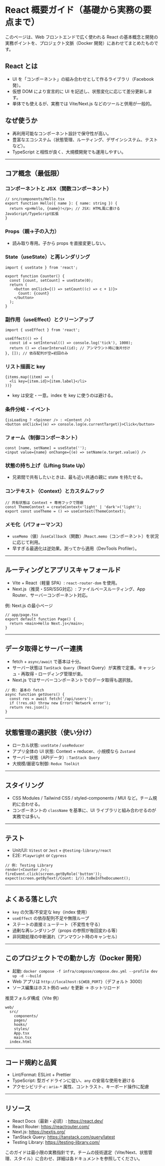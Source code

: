 # React 概要ガイド（基礎から実務の要点まで）

このページは、Web フロントエンドで広く使われる React の基本概念と開発の実務ポイントを、プロジェクト文脈（Docker 開発）にあわせてまとめたものです。

## React とは
- UI を「コンポーネント」の組み合わせとして作るライブラリ（Facebook 発）。
- 仮想 DOM により宣言的に UI を記述し、状態変化に応じて差分更新します。
- 単体でも使えるが、実務では Vite/Next.js などのツールと併用が一般的。

## なぜ使うか
- 再利用可能なコンポーネント設計で保守性が高い。
- 豊富なエコシステム（状態管理、ルーティング、デザインシステム、テストなど）。
- TypeScript と相性が良く、大規模開発でも運用しやすい。

---

## コア概念（最低限）

### コンポーネントと JSX（関数コンポーネント）
```tsx
// src/components/Hello.tsx
export function Hello({ name }: { name: string }) {
  return <p>Hello, {name}!</p>; // JSX: HTML風に書けるJavaScript/TypeScript拡張
}
```

### Props（親→子の入力）
- 読み取り専用。子から props を直接変更しない。

### State（useState）と再レンダリング
```tsx
import { useState } from 'react';

export function Counter() {
  const [count, setCount] = useState(0);
  return (
    <button onClick={() => setCount((c) => c + 1)}>
      Count: {count}
    </button>
  );
}
```

### 副作用（useEffect）とクリーンアップ
```tsx
import { useEffect } from 'react';

useEffect(() => {
  const id = setInterval(() => console.log('tick'), 1000);
  return () => clearInterval(id); // アンマウント時に後片付け
}, []); // 依存配列が空=初回のみ
```

### リスト描画と key
```tsx
{items.map((item) => (
  <li key={item.id}>{item.label}</li>
))}
```
- key は安定・一意。index を key に使うのは避ける。

### 条件分岐・イベント
```tsx
{isLoading ? <Spinner /> : <Content />}
<button onClick={(e) => console.log(e.currentTarget)}>Click</button>
```

### フォーム（制御コンポーネント）
```tsx
const [name, setName] = useState('');
<input value={name} onChange={(e) => setName(e.target.value)} />
```

### 状態の持ち上げ（Lifting State Up）
- 兄弟間で共有したいときは、最も近い共通の親に state を持たせる。

### コンテキスト（Context）とカスタムフック
```tsx
// 共有状態は Context + 専用フックで隠蔽
const ThemeContext = createContext<'light' | 'dark'>('light');
export const useTheme = () => useContext(ThemeContext);
```

### メモ化（パフォーマンス）
- `useMemo`（値）/`useCallback`（関数）/`React.memo`（コンポーネント）を状況に応じて利用。
- 早すぎる最適化は逆効果。測ってから適用（DevTools Profiler）。

---

## ルーティングとアプリスキャフォールド
- Vite + React（軽量 SPA）: `react-router-dom` を使用。
- Next.js（推奨・SSR/SSG対応）: ファイルベースルーティング、App Router、サーバーコンポーネント対応。

例: Next.js の最小ページ
```tsx
// app/page.tsx
export default function Page() {
  return <main>Hello Next.js</main>;
}
```

---

## データ取得とサーバー連携
- fetch + `async/await` で基本は十分。
- サーバー状態は `TanStack Query`（React Query）が実務で定番。キャッシュ・再取得・ローディング管理が楽。
- Next.js ではサーバーコンポーネントでのデータ取得も選択肢。

```tsx
// 例: 基本の fetch
async function getUsers() {
  const res = await fetch('/api/users');
  if (!res.ok) throw new Error('Network error');
  return res.json();
}
```

---

## 状態管理の選択肢（使い分け）
- ローカル状態: `useState` / `useReducer`
- アプリ全体の UI 状態: Context + reducer、小規模なら `Zustand`
- サーバー状態（APIデータ）: `TanStack Query`
- 大規模/厳密な制御: `Redux Toolkit`

---

## スタイリング
- CSS Modules / Tailwind CSS / styled-components / MUI など。チーム規約に合わせる。
- コンポーネントの `className` を基準に、UI ライブラリと組み合わせるのが実務では多い。

---

## テスト
- Unit/UI: `Vitest` or `Jest` + `@testing-library/react`
- E2E: `Playwright` or `Cypress`

```tsx
// 例: Testing Library
render(<Counter />);
fireEvent.click(screen.getByRole('button'));
expect(screen.getByText(/Count: 1/)).toBeInTheDocument();
```

---

## よくある落とし穴
- `key` の欠落/不安定な key（index 使用）
- `useEffect` の依存配列不足や無限ループ
- ステートの直接ミューテート（不変性を守る）
- 過剰な再レンダリング（props の参照が毎回変わる等）
- 非同期処理の中断漏れ（アンマウント時のキャンセル）

---

## このプロジェクトでの動かし方（Docker 開発）
- 起動: `docker compose -f infra/compose/compose.dev.yml --profile dev up -d --build`
- Web アプリは `http://localhost:${WEB_PORT}`（デフォルト 3000）
- ソース編集はホスト側の `web/` を更新 → ホットリロード

推奨フォルダ構成（Vite 例）
```
web/
  src/
    components/
    pages/
    hooks/
    styles/
    App.tsx
    main.tsx
  index.html
```

---

## コード規約と品質
- Lint/Format: ESLint + Prettier
- TypeScript: 型ガイドラインに従い、`any` の安易な使用を避ける
- アクセシビリティ: `aria-*` 属性、コントラスト、キーボード操作に配慮

---

## リソース
- React Docs（最新・必読）: https://react.dev/
- React Router: https://reactrouter.com/
- Next.js: https://nextjs.org/
- TanStack Query: https://tanstack.com/query/latest
- Testing Library: https://testing-library.com/

このガイドは最小限の実務指針です。チームの技術選定（Vite/Next、状態管理、スタイル）に合わせ、詳細は各ドキュメントを参照してください。
